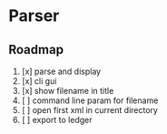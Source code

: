 # Parser

## Roadmap

1. [x] parse and display
1. [x] cli gui
1. [x] show filename in title
1. [ ] command line param for filename
1. [ ] open first xml in current directory
1. [ ] export to ledger